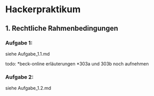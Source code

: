 # Hackerpraktikum

## 1. Rechtliche Rahmenbedingungen
### Aufgabe 1: 
siehe Aufgabe_1.1.md

todo: 
*beck-online erläuterungen
*303a und 303b noch aufnehmen

### Aufgabe 2:
siehe Aufgabe_1.2.md

